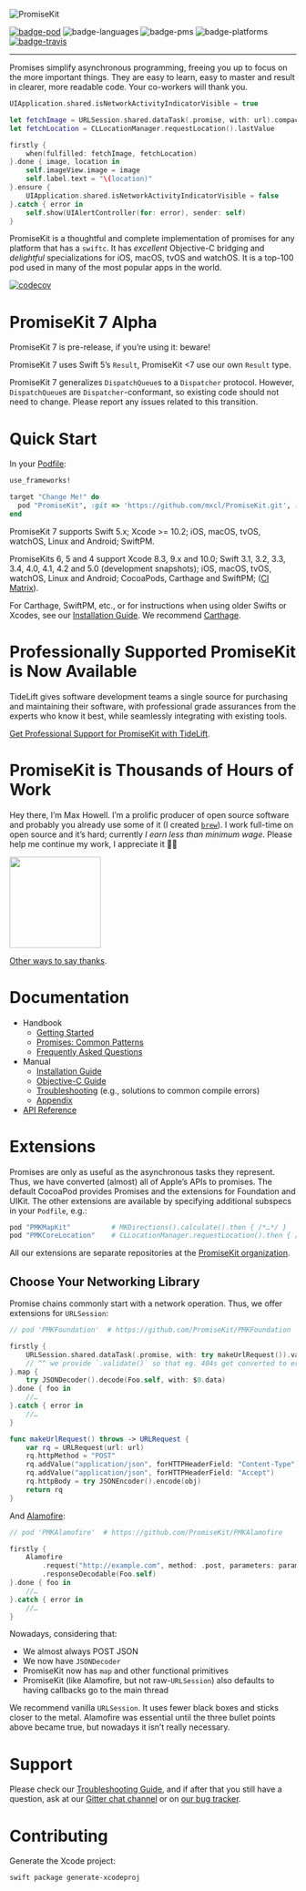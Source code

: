 ![PromiseKit](../gh-pages/public/img/logo-tight.png)

[![badge-pod][]][cocoapods] ![badge-languages][] ![badge-pms][] ![badge-platforms][] [![badge-travis][]][travis]

---

Promises simplify asynchronous programming, freeing you up to focus on the more
important things. They are easy to learn, easy to master and result in clearer,
more readable code. Your co-workers will thank you.

```swift
UIApplication.shared.isNetworkActivityIndicatorVisible = true

let fetchImage = URLSession.shared.dataTask(.promise, with: url).compactMap{ UIImage(data: $0.data) }
let fetchLocation = CLLocationManager.requestLocation().lastValue

firstly {
    when(fulfilled: fetchImage, fetchLocation)
}.done { image, location in
    self.imageView.image = image
    self.label.text = "\(location)"
}.ensure {
    UIApplication.shared.isNetworkActivityIndicatorVisible = false
}.catch { error in
    self.show(UIAlertController(for: error), sender: self)
}
```

PromiseKit is a thoughtful and complete implementation of promises for any
platform that has a `swiftc`. It has *excellent* Objective-C bridging and
*delightful* specializations for iOS, macOS, tvOS and watchOS. It is a top-100
pod used in many of the most popular apps in the world.

[![codecov](https://codecov.io/gh/mxcl/PromiseKit/branch/master/graph/badge.svg)](https://codecov.io/gh/mxcl/PromiseKit)

# PromiseKit 7 Alpha

PromiseKit 7 is pre-release, if you’re using it: beware!

PromiseKit 7 uses Swift 5’s `Result`, PromiseKit <7 use our own `Result` type.

PromiseKit 7 generalizes `DispatchQueue`s to a `Dispatcher` protocol. However, `DispatchQueue`s are `Dispatcher`-conformant,
so existing code should not need to change. Please report any issues related to this transition.  

# Quick Start

In your [Podfile]:

```ruby
use_frameworks!

target "Change Me!" do
  pod "PromiseKit", :git => 'https://github.com/mxcl/PromiseKit.git', :branch => 'v7'
end
```

PromiseKit 7 supports Swift 5.x; Xcode >= 10.2; iOS, macOS, tvOS, watchOS, Linux
and Android; SwiftPM.

PromiseKits 6, 5 and 4 support Xcode 8.3, 9.x and 10.0; Swift 3.1,
3.2, 3.3, 3.4, 4.0, 4.1, 4.2 and 5.0 (development snapshots); iOS, macOS, tvOS,
watchOS, Linux and Android; CocoaPods, Carthage and SwiftPM;
([CI Matrix](https://travis-ci.org/mxcl/PromiseKit)).

For Carthage, SwiftPM, etc., or for instructions when using older Swifts or
Xcodes, see our [Installation Guide]. We 
recommend [Carthage](https://github.com/Carthage/Carthage).

# Professionally Supported PromiseKit is Now Available

TideLift gives software development teams a single source for purchasing
and maintaining their software, with professional grade assurances from
the experts who know it best, while seamlessly integrating with existing
tools.

[Get Professional Support for PromiseKit with TideLift](https://tidelift.com/subscription/pkg/cocoapods-promisekit?utm_source=cocoapods-promisekit&utm_medium=referral&utm_campaign=readme).

# PromiseKit is Thousands of Hours of Work

Hey there, I’m Max Howell. I’m a prolific producer of open source software and
probably you already use some of it (I created [`brew`]). I work full-time on
open source and it’s hard; currently *I earn less than minimum wage*. Please
help me continue my work, I appreciate it 🙏🏻

<a href="https://www.patreon.com/mxcl">
	<img src="https://c5.patreon.com/external/logo/become_a_patron_button@2x.png" width="160">
</a>

[Other ways to say thanks](http://mxcl.dev/#donate).

[`brew`]: https://brew.sh

# Documentation

* Handbook
  * [Getting Started](Documents/GettingStarted.md)
  * [Promises: Common Patterns](Documents/CommonPatterns.md)
  * [Frequently Asked Questions](Documents/FAQ.md)
* Manual
  * [Installation Guide](Documents/Installation.md)
  * [Objective-C Guide](Documents/ObjectiveC.md)
  * [Troubleshooting](Documents/Troubleshooting.md) (e.g., solutions to common compile errors)
  * [Appendix](Documents/Appendix.md)
* [API Reference](https://mxcl.dev/PromiseKit/reference/v7/Classes/Promise.html)

# Extensions

Promises are only as useful as the asynchronous tasks they represent. Thus, we
have converted (almost) all of Apple’s APIs to promises. The default CocoaPod
provides Promises and the extensions for Foundation and UIKit. The other
extensions are available by specifying additional subspecs in your `Podfile`,
e.g.:

```ruby
pod "PMKMapKit"          # MKDirections().calculate().then { /*…*/ }
pod "PMKCoreLocation"    # CLLocationManager.requestLocation().then { /*…*/ }
```

All our extensions are separate repositories at the [PromiseKit organization].

## Choose Your Networking Library

Promise chains commonly start with a network operation. Thus, we offer
extensions for `URLSession`:

```swift
// pod 'PMKFoundation'  # https://github.com/PromiseKit/PMKFoundation

firstly {
    URLSession.shared.dataTask(.promise, with: try makeUrlRequest()).validate()
    // ^^ we provide `.validate()` so that eg. 404s get converted to errors
}.map {
    try JSONDecoder().decode(Foo.self, with: $0.data)
}.done { foo in
    //…
}.catch { error in
    //…
}

func makeUrlRequest() throws -> URLRequest {
    var rq = URLRequest(url: url)
    rq.httpMethod = "POST"
    rq.addValue("application/json", forHTTPHeaderField: "Content-Type")
    rq.addValue("application/json", forHTTPHeaderField: "Accept")
    rq.httpBody = try JSONEncoder().encode(obj)
    return rq
}
```

And [Alamofire]:

```swift
// pod 'PMKAlamofire'  # https://github.com/PromiseKit/PMKAlamofire

firstly {
    Alamofire
        .request("http://example.com", method: .post, parameters: params)
        .responseDecodable(Foo.self)
}.done { foo in
    //…
}.catch { error in
    //…
}
```

Nowadays, considering that:

* We almost always POST JSON
* We now have `JSONDecoder`
* PromiseKit now has `map` and other functional primitives
* PromiseKit (like Alamofire, but not raw-`URLSession`) also defaults to having callbacks go to the main thread

We recommend vanilla `URLSession`. It uses fewer black boxes and sticks closer to the
metal. Alamofire was essential until the three bullet points above became true,
but nowadays it isn’t really necessary.

# Support

Please check our [Troubleshooting Guide](Documents/Troubleshooting.md), and
if after that you still have a question, ask at our [Gitter chat channel] or on [our bug tracker].

# Contributing

Generate the Xcode project:

    swift package generate-xcodeproj


[badge-pod]: https://img.shields.io/cocoapods/v/PromiseKit.svg?label=version
[badge-pms]: https://img.shields.io/badge/supports-CocoaPods%20%7C%20Carthage%20%7C%20SwiftPM-green.svg
[badge-languages]: https://img.shields.io/badge/languages-Swift%20%7C%20ObjC-orange.svg
[badge-platforms]: https://img.shields.io/badge/platforms-macOS%20%7C%20iOS%20%7C%20watchOS%20%7C%20tvOS%20%7C%20Linux-lightgrey.svg
[badge-mit]: https://img.shields.io/badge/license-MIT-blue.svg
[OMGHTTPURLRQ]: https://github.com/PromiseKit/OMGHTTPURLRQ
[Alamofire]: http://github.com/PromiseKit/Alamofire-
[PromiseKit organization]: https://github.com/PromiseKit
[Gitter chat channel]: https://gitter.im/mxcl/PromiseKit
[our bug tracker]: https://github.com/mxcl/PromiseKit/issues/new
[Podfile]: https://guides.cocoapods.org/syntax/podfile.html
[PMK6]: http://mxcl.dev/PromiseKit/news/2018/02/PromiseKit-6.0-Released/
[Installation Guide]: Documents/Installation.md
[badge-travis]: https://travis-ci.org/mxcl/PromiseKit.svg?branch=master
[travis]: https://travis-ci.org/mxcl/PromiseKit
[cocoapods]: https://cocoapods.org/pods/PromiseKit
